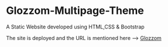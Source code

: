 # Glozzom-Multipage-Theme
A Static Website developed using HTML,CSS &amp; Bootstrap


The site is deployed and the URL is mentioned here --> [Glozzom](https://glozzom-multipage-theme-av.netlify.app/)
